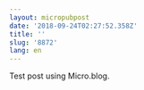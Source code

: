 ```yaml
---
layout: micropubpost
date: '2018-09-24T02:27:52.358Z'
title: ''
slug: '8872'
lang: en
---
```

Test post using Micro.blog.

